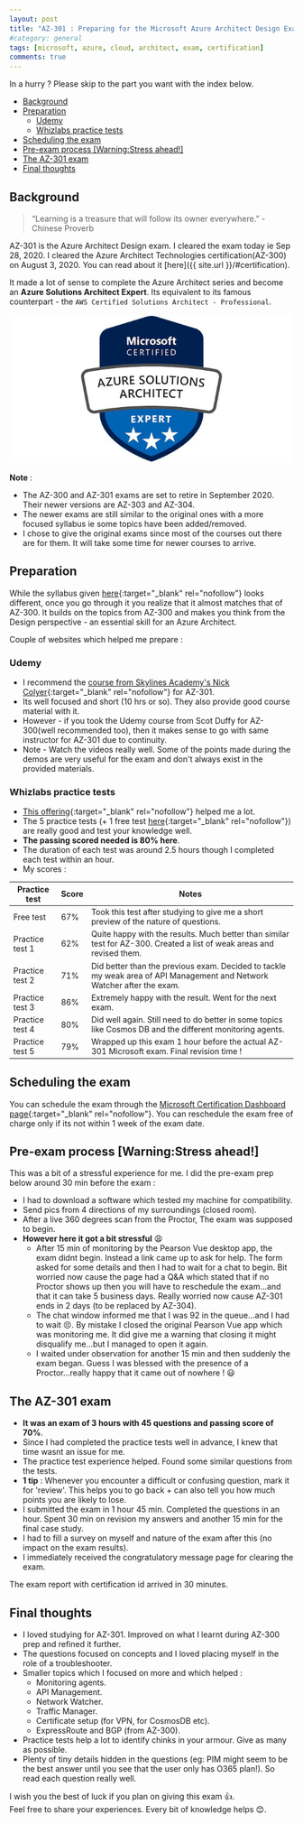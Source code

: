 ```yaml
---
layout: post
title: "AZ-301 : Preparing for the Microsoft Azure Architect Design Exam"
#category: general
tags: [microsoft, azure, cloud, architect, exam, certification]
comments: true
---
```

In a hurry ? Please skip to the part you want with the index below.
<!-- TOC -->

- [Background](#background)
- [Preparation](#preparation)
  - [Udemy](#udemy)
  - [Whizlabs practice tests](#whizlabs-practice-tests)
- [Scheduling the exam](#scheduling-the-exam)
- [Pre-exam process [Warning:Stress ahead!]](#pre-exam-process-warningstress-ahead)
- [The AZ-301 exam](#the-az-301-exam)
- [Final thoughts](#final-thoughts)

<!-- /TOC -->
## Background

> “Learning is a treasure that will follow its owner everywhere.” - Chinese Proverb

AZ-301 is the Azure Architect Design exam. I cleared the exam today ie Sep 28, 2020.
I cleared the Azure Architect Technologies certification(AZ-300) on August 3, 2020.
You can read about it [here]({{ site.url }}/#certification).

It made a lot of sense to complete the Azure Architect series and become an **Azure Solutions Architect Expert**.
Its equivalent to its famous counterpart - the `AWS Certified Solutions Architect - Professional`.

!["Azure Solutions Architect Expert"](/assets/images/az-architect.jpeg "Azure Solutions Architect Expert")

**Note** :

- The AZ-300 and AZ-301 exams are set to retire in September 2020. Their newer versions are AZ-303 and AZ-304.
- The newer exams are still similar to the original ones with a more focused syllabus ie some topics have been added/removed.
- I chose to give the original exams since most of the courses out there are for them. It will take some time for newer courses to arrive.

## Preparation

While the syllabus given [here](https://docs.microsoft.com/en-us/learn/certifications/exams/az-301){:target="_blank" rel="nofollow"} looks different, once you go through it you realize that it almost matches that of AZ-300.
It builds on the topics from AZ-300 and makes you think from the Design perspective - an essential skill for an Azure Architect.

Couple of  websites which helped me prepare :

### Udemy

- I recommend the [course from Skylines Academy's Nick Colyer](https://mckinsey.udemy.com/course/microsoft-az-301-certification-azure-architect-design){:target="_blank" rel="nofollow"} for AZ-301.
- Its well focused and short (10 hrs or so). They also provide good course material with it.
- However - if you took the Udemy course from Scot Duffy for AZ-300(well recommended too), then it makes sense to go with same instructor for AZ-301 due to continuity.
- Note - Watch the videos really well. Some of the points made during the demos are very useful for the exam and don't always exist in the provided materials.

### Whizlabs practice tests

- [This offering](https://www.whizlabs.com/learn/course/microsoft-azure-az-301){:target="_blank" rel="nofollow"} helped me a lot.
- The 5 practice tests (+ 1 free test [here](https://www.whizlabs.com/learn/course/microsoft-azure-az-301/quiz/14947){:target="_blank" rel="nofollow"}) are really good and test your knowledge well.
- **The passing scored needed is 80% here**.
- The duration of each test was around 2.5 hours though I completed each test within an hour.
- My scores :

| Practice test   | Score | Notes                                                                                                                   |
|-----------------|-------|-------------------------------------------------------------------------------------------------------------------------|
| Free test       | 67%   | Took this test after studying to give me a short preview of the nature of questions.                                    |
| Practice test 1 | 62%   | Quite happy with the results. Much better than similar test for AZ-300. Created a list of weak areas and revised them.  |
| Practice test 2 | 71%   | Did better than the previous exam. Decided to tackle my weak area of API Management and Network Watcher after the exam. |
| Practice test 3 | 86%   | Extremely happy with the result. Went for the next exam.                                                                |
| Practice test 4 | 80%   | Did well again. Still need to do better in some topics like Cosmos DB and the different monitoring agents.              |
| Practice test 5 | 79%   | Wrapped up this exam 1 hour before the actual AZ-301 Microsoft exam. Final revision time !                              |

## Scheduling the exam

You can schedule the exam through the [Microsoft Certification Dashboard page](https://www.microsoft.com/en-us/learning/dashboard.aspx){:target="_blank" rel="nofollow"}.
You can reschedule the exam free of charge only if its not within 1 week of the exam date.

## Pre-exam process [Warning:Stress ahead!]

This was a bit of a stressful experience for me.
I did the pre-exam prep below around 30 min before the exam :

- I had to download a software which tested my machine for compatibility.
- Send pics from 4 directions of my surroundings (closed room).
- After a live 360 degrees scan from the Proctor, The exam was supposed to begin.
- **However here it got a bit stressful** :weary:
  - After 15 min of monitoring by the Pearson Vue desktop app, the exam didnt begin. Instead a link came up to ask for help. The form asked for some details and then I had to wait for a chat to begin. Bit worried now cause the page had a Q&A which stated that if no Proctor shows up then you will have to reschedule the exam...and that it can take 5 business days. Really worried now cause AZ-301 ends in 2 days (to be replaced by AZ-304).
  - The chat window informed me that I was 92 in the queue...and I had to wait :persevere:. By mistake I closed the original Pearson Vue app which was monitoring me. It did give me a warning that closing it might disqualify me...but I managed to open it again.
  - I waited under observation for another 15 min and then suddenly the exam began. Guess I was blessed with the presence of a Proctor...really happy that it came out of nowhere ! :smiley:

## The AZ-301 exam

- **It was an exam of 3 hours with 45 questions and passing score of 70%**.
- Since I had completed the practice tests well in advance, I knew that time wasnt an issue for me.
- The practice test experience helped. Found some similar questions from the tests.
- **1 tip** : Whenever you encounter a difficult or confusing question, mark it for 'review'. This helps you to go back + can also tell you how much points you are likely to lose.
- I submitted the exam in 1 hour 45 min. Completed the questions in an hour. Spent 30 min on revision my answers and another 15 min for the final case study.
- I had to fill a survey on myself and nature of the exam after this (no impact on the exam results).
- I immediately received the congratulatory message page for clearing the exam.

The exam report with certification id arrived in 30 minutes.

## Final thoughts

- I loved studying for AZ-301. Improved on what I learnt during AZ-300 prep and refined it further.
- The questions focused on concepts and I loved placing myself in the role of a troubleshooter.
- Smaller topics which I focused on more and which helped :
  - Monitoring agents.
  - API Management.
  - Network Watcher.
  - Traffic Manager.
  - Certificate setup (for VPN, for CosmosDB etc).
  - ExpressRoute and BGP (from AZ-300).
- Practice tests help a lot to identify chinks in your armour. Give as many as possible.
- Plenty of tiny details hidden in the questions (eg: PIM might seem to be the best answer until you see that the user only has O365 plan!). So read each question really well.

I wish you the best of luck if you plan on giving this exam :thumbsup:.
<br/>Feel free to share your experiences. Every bit of knowledge helps :blush:.
